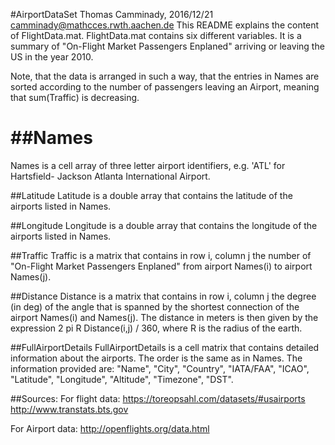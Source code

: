 #AirportDataSet
Thomas Camminady, 2016/12/21
camminady@mathcces.rwth.aachen.de
This README explains the content of 
FlightData.mat. FlightData.mat contains six
different variables. It is a summary of 
"On-Flight Market Passengers Enplaned"
arriving or leaving the US in the year 2010.

Note, that the data is arranged in such a way,
that the entries in Names are sorted 
according to the number of passengers 
leaving an Airport, meaning that sum(Traffic) 
is decreasing.

##Names
===========================
Names is a cell array of three letter airport 
identifiers, e.g. 'ATL' for Hartsfield-
Jackson Atlanta International Airport.

##Latitude
Latitude is a double array that contains the 
latitude of the airports listed in Names.

##Longitude
Longitude is a double array that contains 
the longitude of the airports listed in 
Names.

##Traffic
Traffic is a matrix that contains in row i,
column j the number of "On-Flight 
Market Passengers Enplaned" from 
airport Names(i) to airport Names(j).

##Distance
Distance is a matrix that contains in row i,
column j the degree (in deg) of the 
angle that is spanned by the shortest
connection of the airport Names(i) 
and Names(j). The distance in meters
is then given by the expression 
2 pi R Distance(i,j) / 360, where R 
is the radius of the earth.

##FullAirportDetails
FullAirportDetails is a cell matrix that 
contains detailed information about the
airports. The order is the same as in 
Names. The information provided are:
"Name", "City", "Country", "IATA/FAA", 
"ICAO", "Latitude", "Longitude", 
"Altitude", "Timezone", "DST".


##Sources:
For flight data:
https://toreopsahl.com/datasets/#usairports
http://www.transtats.bts.gov

For Airport data:
    http://openflights.org/data.html
  
